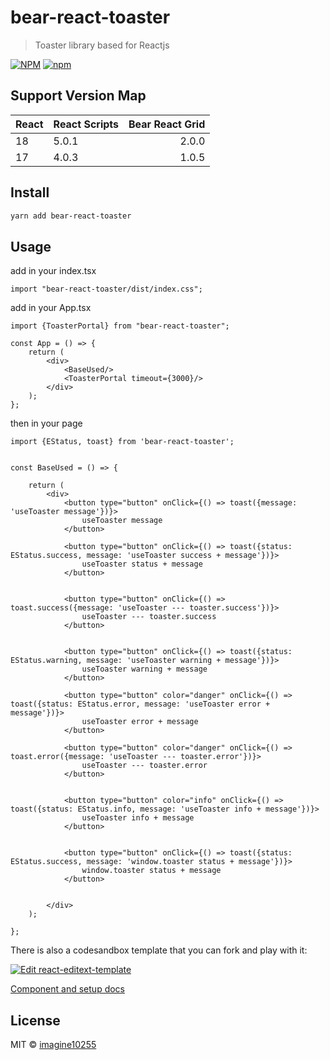 # bear-react-toaster

> Toaster library based for Reactjs


[![NPM](https://img.shields.io/npm/v/bear-react-toaster.svg)](https://www.npmjs.com/package/bear-react-toaster)
[![npm](https://img.shields.io/npm/dm/bear-react-toaster.svg)](https://www.npmjs.com/package/bear-react-toaster)

## Support Version Map

React | React Scripts | Bear React Grid | 
------|---------------|----------------:|
18    | 5.0.1         |           2.0.0 |
17    | 4.0.3         |          1.0.5 |

## Install

```bash
yarn add bear-react-toaster
```

## Usage

add in your index.tsx
```tst
import "bear-react-toaster/dist/index.css";

```

add in your App.tsx

```tsx
import {ToasterPortal} from "bear-react-toaster";

const App = () => {
    return (
        <div>
            <BaseUsed/>
            <ToasterPortal timeout={3000}/>
        </div>
    );
};
```

then in your page
```tsx
import {EStatus, toast} from 'bear-react-toaster';


const BaseUsed = () => {

    return (
        <div>
            <button type="button" onClick={() => toast({message: 'useToaster message'})}>
                useToaster message
            </button>

            <button type="button" onClick={() => toast({status: EStatus.success, message: 'useToaster success + message'})}>
                useToaster status + message
            </button>


            <button type="button" onClick={() => toast.success({message: 'useToaster --- toaster.success'})}>
                useToaster --- toaster.success
            </button>


            <button type="button" onClick={() => toast({status: EStatus.warning, message: 'useToaster warning + message'})}>
                useToaster warning + message
            </button>
            
            <button type="button" color="danger" onClick={() => toast({status: EStatus.error, message: 'useToaster error + message'})}>
                useToaster error + message
            </button>

            <button type="button" color="danger" onClick={() => toast.error({message: 'useToaster --- toaster.error'})}>
                useToaster --- toaster.error
            </button>


            <button type="button" color="info" onClick={() => toast({status: EStatus.info, message: 'useToaster info + message'})}>
                useToaster info + message
            </button>


            <button type="button" onClick={() => toast({status: EStatus.success, message: 'window.toaster status + message'})}>
                window.toaster status + message
            </button>


        </div>
    );

};
```


There is also a codesandbox template that you can fork and play with it:

[![Edit react-editext-template](https://codesandbox.io/static/img/play-codesandbox.svg)](https://codesandbox.io/s/rkexls)

[Component and setup docs](./docs/component.md)


## License

MIT © [imagine10255](https://github.com/imagine10255)

